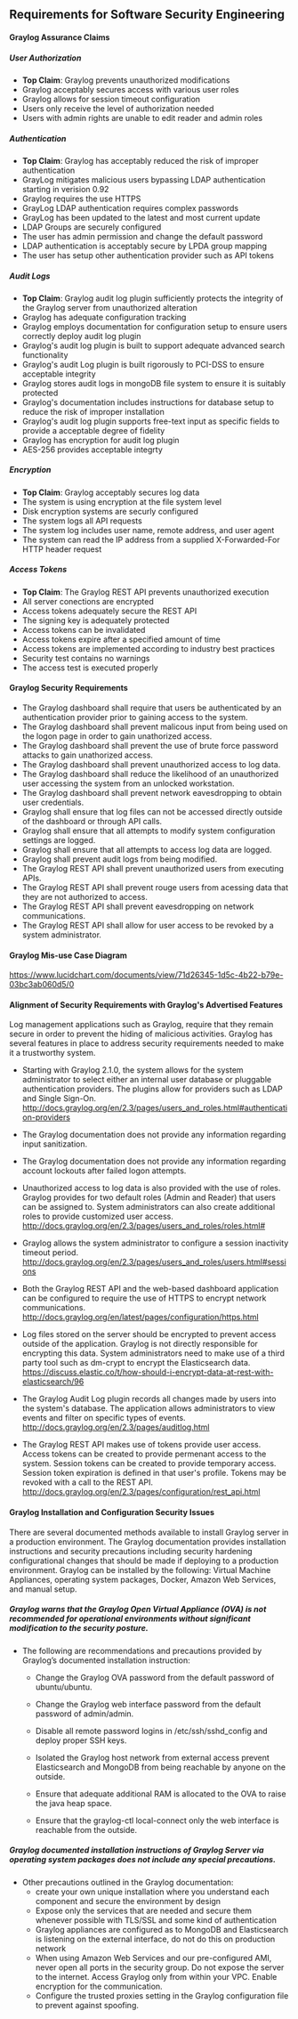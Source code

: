 ## Requirements for Software Security Engineering

#### Graylog Assurance Claims

##### User Authorization
* **Top Claim**: Graylog prevents unauthorized modifications
* Graylog acceptably secures access with various user roles
* Graylog allows for session timeout configuration
* Users only receive the level of authorization needed
* Users with admin rights are unable to edit reader and admin roles

##### Authentication
* **Top Claim**: Graylog has acceptably reduced the risk of improper authentication
* GrayLog mitigates malicious users bypassing LDAP authentication starting in verision 0.92
* Graylog requires the use HTTPS 
* GrayLog LDAP authentication requires complex passwords 
* GrayLog has been updated to the latest and most current update 
* LDAP Groups are securely configured
* The user has admin permission and change the default password  
* LDAP authentication is acceptably secure by LPDA group mapping
* The user has setup other authentication provider such as API tokens

##### Audit Logs
* **Top Claim**: Graylog audit log plugin sufficiently protects the integrity of the Graylog server from unauthorized alteration  
* Graylog has adequate configuration tracking
* Graylog employs documentation for configuration setup to ensure users correctly deploy audit log plugin 
* Graylog's audit log plugin is built to support adequate advanced search functionality
* Graylog's audit Log plugin is built rigorously to PCI-DSS to ensure acceptable integrity 
* Graylog stores audit logs in mongoDB file system to ensure it is suitably protected 
* Graylog's documentation includes instructions for database setup to reduce the risk of improper installation 
* Graylog's audit log plugin supports free-text input as specific fields to provide a acceptable degree of fidelity
* Graylog has encryption for audit log plugin 
* AES-256 provides acceptable integrty

##### Encryption
* **Top Claim**: Graylog acceptably secures log data
* The system is using encryption at the file system level
* Disk encryption systems are securly configured
* The system logs all API requests
* The system log includes user name, remote address, and user agent
* The system can read the IP address from a supplied X-Forwarded-For HTTP header request

##### Access Tokens
* **Top Claim**: The Graylog REST API prevents unauthorized execution 
* All server conections are encrypted
* Access tokens adequately secure the REST API 
* The signing key is adequately protected
* Access tokens can be invalidated
* Access tokens expire after a specified amount of time
* Access tokens are implemented according to industry best practices
* Security test contains no warnings
* The access test is executed properly


#### Graylog Security Requirements

* The Graylog dashboard shall require that users be authenticated by an authentication provider prior to gaining access to the system.
* The Graylog dashboard shall prevent malicous input from being used on the logon page in order to gain unathorized access.
* The Graylog dashboard shall prevent the use of brute force password attacks to gain unathorized access.
* The Graylog dashboard shall prevent unauthorized access to log data.
* The Graylog dashboard shall reduce the likelihood of an unauthorized user accessing the system from an unlocked workstation.
* The Graylog dashboard shall prevent network eavesdropping to obtain user credentials.
* Graylog shall ensure that log files can not be accessed directly outside of the dashboard or through API calls. 
* Graylog shall ensure that all attempts to modify system configuration settings are logged.
* Graylog shall ensure that all attempts to access log data are logged.
* Graylog shall prevent audit logs from being modified.
* The Graylog REST API shall prevent unauthorized users from executing APIs.
* The Graylog REST API shall prevent rouge users from acessing data that they are not authorized to access.
* The Graylog REST API shall prevent eavesdropping on network communications.
* The Graylog REST API shall allow for user access to be revoked by a system administrator.


#### Graylog Mis-use Case Diagram

https://www.lucidchart.com/documents/view/71d26345-1d5c-4b22-b79e-03bc3ab060d5/0
  
  
#### Alignment of Security Requirements with Graylog's Advertised Features

Log management applications such as Graylog, require that they remain secure in order to prevent the hiding of malicious activities.  Graylog has several features in place to address security requirements needed to make it a trustworthy system.

* Starting with Graylog 2.1.0, the system allows for the system administrator to select either an internal user database or pluggable authentication providers.  The plugins allow for providers such as LDAP and Single Sign-On.  http://docs.graylog.org/en/2.3/pages/users_and_roles.html#authentication-providers

* The Graylog documentation does not provide any information regarding input sanitization.

* The Graylog documentation does not provide any information regarding account lockouts after failed logon attempts.  

* Unauthorized access to log data is also provided with the use of roles.  Graylog provides for two default roles (Admin and Reader) that users can be assigned to.  System administrators can also create additional roles to provide customized user access. http://docs.graylog.org/en/2.3/pages/users_and_roles/roles.html# 

* Graylog allows the system administrator to configure a session inactivity timeout period.  http://docs.graylog.org/en/2.3/pages/users_and_roles/users.html#sessions

* Both the Graylog REST API and the web-based dashboard application can be configured to require the use of HTTPS to encrypt network communications.  http://docs.graylog.org/en/latest/pages/configuration/https.html

* Log files stored on the server should be encrypted to prevent access outside of the application.  Graylog is not directly responsible for encrypting this data.  System administrators need to make use of a third party tool such as dm-crypt to encrypt the Elasticsearch data.  https://discuss.elastic.co/t/how-should-i-encrypt-data-at-rest-with-elasticsearch/96

* The Graylog Audit Log plugin records all changes made by users into the system's database.  The application allows administrators to view events and filter on specific types of events. http://docs.graylog.org/en/2.3/pages/auditlog.html

* The Graylog REST API makes use of tokens provide user access.  Access tokens can be created to provide permenant access to the system.  Session tokens can be created to provide temporary access.  Session token expiration is defined in that user's profile.  Tokens may be revoked with a call to the REST API.  http://docs.graylog.org/en/2.3/pages/configuration/rest_api.html      


#### Graylog Installation and Configuration Security Issues  
There are several documented methods available to install Graylog server in a production environment. The Graylog documentation provides installation instructions and security precautions including security hardening configurational changes that should be made if deploying to a production environment. Graylog can be installed by the following: Virtual Machine Appliances, operating system packages, Docker, Amazon Web Services, and manual setup.

##### Graylog warns that the Graylog Open Virtual Appliance (OVA) is not recommended for operational environments without significant modification to the security posture. 

* The following are recommendations and precautions provided by Graylog’s documented installation instruction:

  * Change the Graylog OVA password from the default password of ubuntu/ubuntu.
 
  * Change the Graylog web interface password from the default password of admin/admin.
 
  * Disable all remote password logins in /etc/ssh/sshd_config and deploy proper SSH keys.
 
  * Isolated the Graylog host network from external access prevent Elasticsearch and MongoDB from being reachable by anyone on the outside.
 
  * Ensure that adequate additional RAM is allocated to the OVA to raise the java heap space.
 
  * Ensure that the graylog-ctl local-connect only the web interface is reachable from the outside.

##### Graylog documented installation instructions of Graylog Server via operating system packages does not include any special precautions.

* Other precautions outlined in the Graylog documentation:
  * create your own unique installation where you understand each component and secure the environment by design
  * Expose only the services that are needed and secure them whenever possible with TLS/SSL and some kind of authentication
  * Graylog appliances are configured as to MongoDB and Elasticsearch is listening on the external interface, do not do this on production network
  * When using Amazon Web Services and our pre-configured AMI, never open all ports in the security group. Do not expose the server to the internet. Access Graylog only from within your VPC. Enable encryption for the communication.
  * Configure the trusted proxies setting in the Graylog configuration file to prevent against spoofing.
